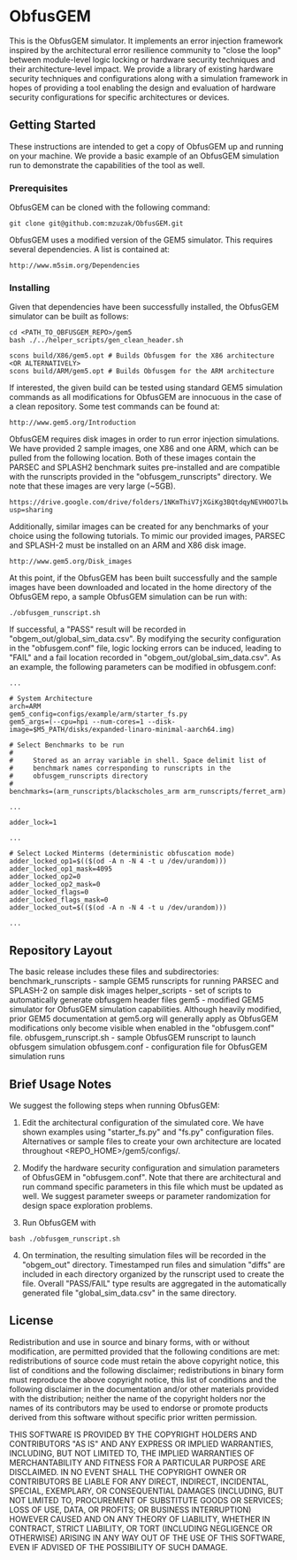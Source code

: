 # ObfusGEM

This is the ObfusGEM simulator. It implements an error injection framework inspired by the architectural error resilience community to "close the loop" between module-level logic locking or hardware security techniques and their architecture-level impact. We provide a library of existing hardware security techniques and configurations along with a simulation framework in hopes of providing a tool enabling the design and evaluation of hardware security configurations for specific architectures or devices.

## Getting Started

These instructions are intended to get a copy of ObfusGEM up and running on your machine. We provide a basic example of an ObfusGEM simulation run to demonstrate the capabilities of the tool as well.

### Prerequisites

ObfusGEM can be cloned with the following command:

```
git clone git@github.com:mzuzak/ObfusGEM.git
```

ObfusGEM uses a modified version of the GEM5 simulator. This requires several dependencies. A list is contained at:

```
http://www.m5sim.org/Dependencies
```

### Installing

Given that dependencies have been successfully installed, the ObfusGEM simulator can be built as follows:

```
cd <PATH_TO_OBFUSGEM_REPO>/gem5
bash ./../helper_scripts/gen_clean_header.sh

scons build/X86/gem5.opt # Builds Obfusgem for the X86 architecture
<OR ALTERNATIVELY>
scons build/ARM/gem5.opt # Builds Obfusgem for the ARM architecture
```

If interested, the given build can be tested using standard GEM5 simulation commands as all modifications for ObfusGEM are innocuous in the case of a clean repository. Some test commands can be found at:

```
http://www.gem5.org/Introduction
```

ObfusGEM requires disk images in order to run error injection simulations. We have provided 2 sample images, one X86 and one ARM, which can be pulled from the following location. Both of these images contain the PARSEC and SPLASH2 benchmark suites pre-installed and are compatible with the runscripts provided in the "obfusgem_runscripts" directory. We note that these images are very large (~5GB).

```
https://drive.google.com/drive/folders/1NKmThiV7jXGiKg3BQtdqyNEVHOO7lbw4?usp=sharing
```

Additionally, similar images can be created for any benchmarks of your choice using the following tutorials. To mimic our provided images, PARSEC and SPLASH-2 must be installed on an ARM and X86 disk image.

```
http://www.gem5.org/Disk_images
```

At this point, if the ObfusGEM has been built successfully and the sample images have been downloaded and located in the home directory of the ObfusGEM repo, a sample ObfusGEM simulation can be run with:

```
./obfusgem_runscript.sh
```

If successful, a "PASS" result will be recorded in "obgem_out/global_sim_data.csv". By modifying the security configuration in the "obfusgem.conf" file, logic locking errors can be induced, leading to "FAIL" and a fail location recorded in "obgem_out/global_sim_data.csv". As an example, the following parameters can be modified in obfusgem.conf:

```
...

# System Architecture
arch=ARM
gem5_config=configs/example/arm/starter_fs.py
gem5_args=(--cpu=hpi --num-cores=1 --disk-image=$M5_PATH/disks/expanded-linaro-minimal-aarch64.img)

# Select Benchmarks to be run
#
#     Stored as an array variable in shell. Space delimit list of
#     benchmark names corresponding to runscripts in the
#     obfusgem_runscripts directory
#
benchmarks=(arm_runscripts/blackscholes_arm arm_runscripts/ferret_arm)

...

adder_lock=1

...

# Select Locked Minterms (deterministic obfuscation mode)
adder_locked_op1=$(($(od -A n -N 4 -t u /dev/urandom)))
adder_locked_op1_mask=4095
adder_locked_op2=0
adder_locked_op2_mask=0
adder_locked_flags=0
adder_locked_flags_mask=0
adder_locked_out=$(($(od -A n -N 4 -t u /dev/urandom)))

...

```

## Repository Layout

The basic release includes these files and subdirectories:
benchmark_runscripts - sample GEM5 runscripts for running PARSEC and SPLASH-2 on sample disk images
helper_scripts - set of scripts to automatically generate obfusgem header files
gem5 - modified GEM5 simulator for ObfusGEM simulation capabilities. Although heavily modified, prior GEM5 documentation at gem5.org will generally apply as ObfusGEM modifications only become visible when enabled in the "obfusgem.conf" file.
obfusgem_runscript.sh - sample ObfusGEM runscript to launch obfusgem simulation
obfusgem.conf - configuration file for ObfusGEM simulation runs

## Brief Usage Notes

We suggest the following steps when running ObfusGEM:

1. Edit the architectural configuration of the simulated core. We have shown examples using "starter_fs.py" and "fs.py" configuration files. Alternatives or sample files to create your own architecture are located throughout <REPO_HOME>/gem5/configs/.

2. Modify the hardware security configuration and simulation parameters of ObfusGEM in "obfusgem.conf". Note that there are architectural and run command specific parameters in this file which must be updated as well. We suggest parameter sweeps or parameter randomization for design space exploration problems.

3. Run ObfusGEM with

```
bash ./obfusgem_runscript.sh
```

4. On termination, the resulting simulation files will be recorded in the "obgem_out" directory. Timestamped run files and simulation "diffs" are included in each directory organized by the runscript used to create the file. Overall "PASS/FAIL" type results are aggregated in the automatically generated file "global_sim_data.csv" in the same directory.

## License

Redistribution and use in source and binary forms, with or without
modification, are permitted provided that the following conditions are
met: redistributions of source code must retain the above copyright
notice, this list of conditions and the following disclaimer;
redistributions in binary form must reproduce the above copyright
notice, this list of conditions and the following disclaimer in the
documentation and/or other materials provided with the distribution;
neither the name of the copyright holders nor the names of its
contributors may be used to endorse or promote products derived from
this software without specific prior written permission.

THIS SOFTWARE IS PROVIDED BY THE COPYRIGHT HOLDERS AND CONTRIBUTORS
"AS IS" AND ANY EXPRESS OR IMPLIED WARRANTIES, INCLUDING, BUT NOT
LIMITED TO, THE IMPLIED WARRANTIES OF MERCHANTABILITY AND FITNESS FOR
A PARTICULAR PURPOSE ARE DISCLAIMED. IN NO EVENT SHALL THE COPYRIGHT
OWNER OR CONTRIBUTORS BE LIABLE FOR ANY DIRECT, INDIRECT, INCIDENTAL,
SPECIAL, EXEMPLARY, OR CONSEQUENTIAL DAMAGES (INCLUDING, BUT NOT
LIMITED TO, PROCUREMENT OF SUBSTITUTE GOODS OR SERVICES; LOSS OF USE,
DATA, OR PROFITS; OR BUSINESS INTERRUPTION) HOWEVER CAUSED AND ON ANY
THEORY OF LIABILITY, WHETHER IN CONTRACT, STRICT LIABILITY, OR TORT
(INCLUDING NEGLIGENCE OR OTHERWISE) ARISING IN ANY WAY OUT OF THE USE
OF THIS SOFTWARE, EVEN IF ADVISED OF THE POSSIBILITY OF SUCH DAMAGE.
